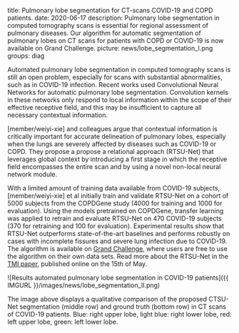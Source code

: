 title: Pulmonary lobe segmentation for CT-scans COVID-19 and COPD patients.
date: 2020-06-17
description: Pulmonary lobe segmentation in computed tomography scans is essential for regional assessment of pulmonary diseases. Our algorithm for automatic segmentation of pulmonary lobes on CT scans for patients with COPD or COVID-19 is now available on Grand Challenge.
picture: news/lobe_segmentation_I.png
groups: diag

Automated pulmonary lobe segmentation in computed tomography scans is still an open problem, especially for scans with substantial abnormalities, such as in COVID-19 infection. Recent works used Convolutional Neural Networks for automatic pulmonary lobe segmentation. Convolution kernels in these networks only respond to local information within the scope of their effective receptive field, and this may be insufficient to capture all necessary contextual information. 

[member/weiyi-xie] and colleagues argue that contextual information is critically important for accurate delineation of pulmonary lobes, especially when the lungs are severely affected by diseases such as COVID-19 or COPD. They propose a propose a relational approach (RTSU-Net) that leverages global context by introducing a first stage in which the receptive field encompasses the entire scan and by using a novel non-local neural network module. 

With a limited amount of training data available from COVID-19 subjects, [member/weiyi-xie] et al initially train and validate RTSU-Net on a cohort of 5000 subjects from the COPDGene study (4000 for training and 1000 for evaluation). Using the models pretrained on COPDGene,  transfer learning  was applied to retrain and evaluate RTSU-Net on 470 COVID-19 subjects (370 for retraining and 100 for evaluation). Experimental results show that RTSU-Net outperforms state-of-the-art baselines and performs robustly on cases with incomplete fissures and severe lung infection due to COVID-19. The algorithm is available on <a href="https://grand-challenge.org/algorithms/">Grand Challenge</a>, where users are free to use the algorithm on their own data sets. Read more about the RTSU-Net in the <a href="https://ieeexplore.ieee.org/document/9094216">TMI paper</a>, published online on the 15th of May.

![Results automated pulmonary lobe segmentation in COVID-19 patients]({{ IMGURL }}/images/news/lobe_segmentation_II.png)

The image above displays a qualitative comparison of the proposed CTSU-Net segmentation (middle row) and ground truth (bottom row) in CT scans of COVID-19 patients. Blue: right upper lobe, light blue: right lower lobe, red: left upper lobe, green: left lower lobe. 


